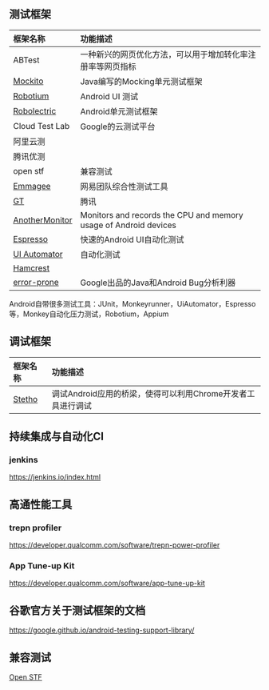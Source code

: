 ## **测试框架**

| 框架名称                                     | 功能描述                                     |
| :--------------------------------------- | :--------------------------------------- |
| ABTest                                   | 一种新兴的网页优化方法，可以用于增加转化率注册率等网页指标            |
| [Mockito](https://github.com/mockito/mockito) | Java编写的Mocking单元测试框架                     |
| [Robotium](https://github.com/RobotiumTech/robotium) | Android UI 测试                            |
| [Robolectric](https://github.com/robolectric/robolectric) | Android单元测试框架                            |
| Cloud Test Lab                           | Google的云测试平台                             |
| 阿里云测                                     |                                          |
| 腾讯优测                                     |                                          |
| open stf                                 | 兼容测试                                     |
| [Emmagee](https://github.com/NetEase/Emmagee) | 网易团队综合性测试工具                              |
| [GT](https://github.com/Tencent/GT)      | 腾讯                                       |
| [AnotherMonitor](https://github.com/AntonioRedondo/AnotherMonitor) | Monitors and records the CPU and memory usage of Android devices |
| [Espresso](https://google.github.io/android-testing-support-library/docs/espresso/index.html) | 快速的Android UI自动化测试                       |
| [UI Automator](https://google.github.io/android-testing-support-library/docs/uiautomator/index.html) | 自动化测试                                    |
| [Hamcrest](https://github.com/hamcrest)  |                                          |
| [error-prone](https://github.com/google/error-prone) | Google出品的Java和Android Bug分析利器            |
Android自带很多测试工具：JUnit，Monkeyrunner，UiAutomator，Espresso等，Monkey自动化压力测试，Robotium，Appium

## **调试框架**

| 框架名称                                     | 功能描述                                 |
| :--------------------------------------- | :----------------------------------- |
| [Stetho](https://github.com/facebook/stetho) | 调试Android应用的桥梁，使得可以利用Chrome开发者工具进行调试 |

## 持续集成与自动化CI

### jenkins

https://jenkins.io/index.html

## 高通性能工具

### trepn profiler

https://developer.qualcomm.com/software/trepn-power-profiler

###  App Tune-up Kit

https://developer.qualcomm.com/software/app-tune-up-kit

## 谷歌官方关于测试框架的文档

https://google.github.io/android-testing-support-library/

## 兼容测试

[Open STF](https://openstf.io/)